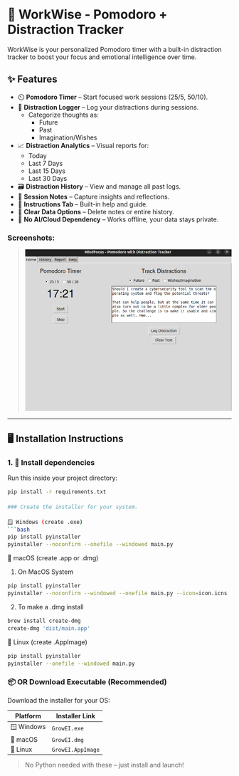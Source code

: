 # 🧠 WorkWise - Pomodoro + Distraction Tracker

WorkWise is your personalized Pomodoro timer with a built-in distraction tracker to boost your focus and emotional intelligence over time.

## ✨ Features

- ⏲️ **Pomodoro Timer** – Start focused work sessions (25/5, 50/10).
- 💭 **Distraction Logger** – Log your distractions during sessions.
  - Categorize thoughts as:
    - Future
    - Past
    - Imagination/Wishes
- 📈 **Distraction Analytics** – Visual reports for:
  - Today
  - Last 7 Days
  - Last 15 Days
  - Last 30 Days
- 🗃️ **Distraction History** – View and manage all past logs.
- 📝 **Session Notes** – Capture insights and reflections.
- 📖 **Instructions Tab** – Built-in help and guide.
- 🧹 **Clear Data Options** – Delete notes or entire history.
- 🎯 **No AI/Cloud Dependency** – Works offline, your data stays private.

### Screenshots:

> ![Screenshots](Screenshot1.png)
> 



---

## 🖥️ Installation Instructions

### 1. 🔧 Install dependencies

Run this inside your project directory:

```bash
pip install -r requirements.txt

### Create the installer for your system.

🪟 Windows (create .exe)
```bash
pip install pyinstaller
pyinstaller --noconfirm --onefile --windowed main.py

```

🍎 macOS (create .app or .dmg)
1. On MacOS System

```bash
pip install pyinstaller
pyinstaller --noconfirm --windowed --onefile main.py --icon=icon.icns
```
2. To make a .dmg install
```bash
brew install create-dmg
create-dmg 'dist/main.app'
```

🐧 Linux (create .AppImage)
```bash
pip install pyinstaller
pyinstaller --onefile --windowed main.py
```

### 📦 OR Download Executable (Recommended)

Download the installer for your OS:

| Platform | Installer Link |
|---------|----------------|
| 🪟 Windows | `GrowEI.exe` |
| 🍎 macOS | `GrowEI.dmg` |
| 🐧 Linux | `GrowEI.AppImage` |

> No Python needed with these – just install and launch!
